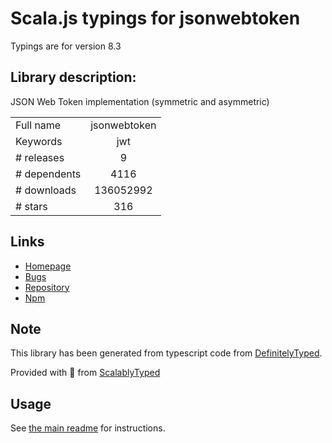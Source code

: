 
# Scala.js typings for jsonwebtoken

Typings are for version 8.3

## Library description:
JSON Web Token implementation (symmetric and asymmetric)

|                    |                 |
| ------------------ | :-------------: |
| Full name          | jsonwebtoken |
| Keywords           | jwt |
| # releases         | 9 |
| # dependents       | 4116 |
| # downloads        | 136052992 |
| # stars            | 316 |

## Links
- [Homepage](https://github.com/auth0/node-jsonwebtoken#readme)
- [Bugs](https://github.com/auth0/node-jsonwebtoken/issues)
- [Repository](https://github.com/auth0/node-jsonwebtoken)
- [Npm](https://www.npmjs.com/package/jsonwebtoken)
    


## Note
This library has been generated from typescript code from [DefinitelyTyped](https://definitelytyped.org).

Provided with :purple_heart: from [ScalablyTyped](https://github.com/oyvindberg/ScalablyTyped)

## Usage
See [the main readme](../../readme.md) for instructions.


